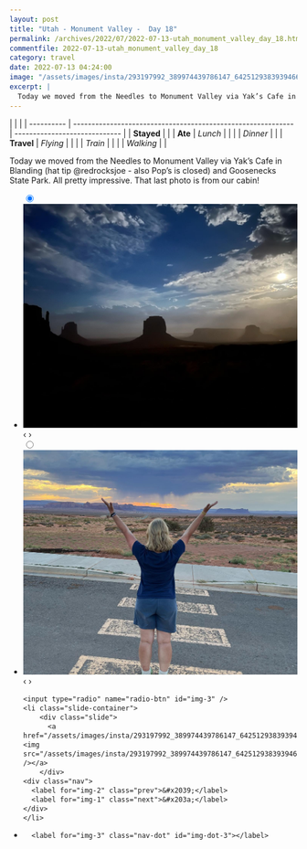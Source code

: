 ```yaml
---
layout: post
title: "Utah - Monument Valley -  Day 18"
permalink: /archives/2022/07/2022-07-13-utah_monument_valley_day_18.html
commentfile: 2022-07-13-utah_monument_valley_day_18
category: travel
date: 2022-07-13 04:24:00
image: "/assets/images/insta/293197992_389974439786147_6425129383939466059_n_18052387138335020.jpg"
excerpt: |
  Today we moved from the Needles to Monument Valley via Yak’s Cafe in Blanding (hat tip &#064;redrocksjoe - also Pop’s is closed) and Goosenecks State Park. All pretty impressive. That last photo is from our cabin!
---
```


|            |                                                              |
| ---------- | ------------------------------------------------------------ | ----------------------------- |
| **Stayed** |  |
| **Ate**    | _Lunch_                                                      |          |
|            | _Dinner_                                                     |          |
| **Travel** | _Flying_                                                     |          |
|            | _Train_                                                      |          |
|            | _Walking_                                                    |          |


Today we moved from the Needles to Monument Valley via Yak’s Cafe in Blanding (hat tip &#064;redrocksjoe - also Pop’s is closed) and Goosenecks State Park. All pretty impressive. That last photo is from our cabin!


<ul class="slides">
    <input type="radio" name="radio-btn" id="img-1" checked="checked" />
    <li class="slide-container">
        <div class="slide">
          <a href="/assets/images/insta/293362000_589693442505289_3144718175064135690_n_17969096146712560.jpg"><img src="/assets/images/insta/293362000_589693442505289_3144718175064135690_n_17969096146712560.jpg" /></a>
        </div>
    <div class="nav">
      <label for="img-3" class="prev">&#x2039;</label>
      <label for="img-2" class="next">&#x203a;</label>
    </div>
    </li>
        <input type="radio" name="radio-btn" id="img-2"  />
    <li class="slide-container">
        <div class="slide">
          <a href="/assets/images/insta/293152314_3107435072904049_1948781487941161337_n_17908239755607342.jpg"><img src="/assets/images/insta/293152314_3107435072904049_1948781487941161337_n_17908239755607342.jpg" /></a>
        </div>
    <div class="nav">
      <label for="img-1" class="prev">&#x2039;</label>
      <label for="img-3" class="next">&#x203a;</label>
    </div>
    </li>
    
    <input type="radio" name="radio-btn" id="img-3" />
    <li class="slide-container">
        <div class="slide">
          <a href="/assets/images/insta/293197992_389974439786147_6425129383939466059_n_18052387138335020.jpg"><img src="/assets/images/insta/293197992_389974439786147_6425129383939466059_n_18052387138335020.jpg" /></a>
        </div>
    <div class="nav">
      <label for="img-2" class="prev">&#x2039;</label>
      <label for="img-1" class="next">&#x203a;</label>
    </div>
    </li>
			
<li class="nav-dots">
      <label for="img-1" class="nav-dot" id="img-dot-1"></label>
      <label for="img-2" class="nav-dot" id="img-dot-2"></label>

      <label for="img-3" class="nav-dot" id="img-dot-3"></label>

</li>
</ul>        
             

		